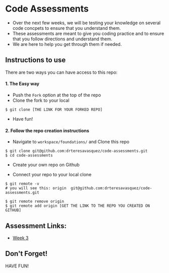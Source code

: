 # Code Assessments

- Over the next few weeks, we will be testing your knowledge on several code concpets to ensure that you understand them. 
- These assessments are meant to give you coding practice and to ensure that you follow directions and understand them.
- We are here to help you get through them if needed.

## Instructions to use

There are two ways you can have access to this repo:
#### 1. The Easy way 
- Push the `Fork` option at the top of the repo
- Clone the fork to your local
```
$ git clone [THE LINK FOR YOUR FORKED REPO]
```
- Have fun!

#### 2. Follow the repo creation instructions
- Navigate to `workspace/foundations/` and Clone this repo
```
$ git clone git@github.com:drteresavasquez/code-assessments.git
$ cd code-assessments
```

- Create your own repo on Github

- Connect your repo to your local clone
```
$ git remote -v 
# you will see this: origin  git@github.com:drteresavasquez/code-assessments.git

$ git remote remove origin
$ git remote add origin [GET THE LINK TO THE REPO YOU CREATED ON GITHUB]
```

## Assessment Links:
- [Week 3](Week3/README.md)

## Don't Forget!

HAVE FUN!
